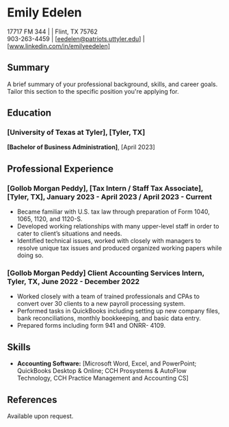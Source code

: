# Emily Edelen
17717 FM 344 | | Flint, TX 75762  
903-263-4459 | [eedelen@patriots.uttyler.edu] | [www.linkedin.com/in/emilyeedelen]
## Summary
A brief summary of your professional background, skills, and career goals. Tailor this section to the specific position you're applying for.
## Education
### [University of Texas at Tyler], [Tyler, TX]
**[Bachelor of Business Administration]**, [April 2023]

## Professional Experience
### [Gollob Morgan Peddy], [Tax Intern / Staff Tax Associate], [Tyler, TX], January 2023 - April 2023 / April 2023 - Current
- Became familiar with U.S. tax law through preparation of Form 1040, 1065, 1120, and 1120-S. 
- Developed working relationships with many upper-level staff in order to cater to client’s situations and needs.
- Identified technical issues, worked with closely with managers to resolve unique tax issues and produced organized working papers while doing so.

### [Gollob Morgan Peddy] Client Accounting Services Intern, Tyler, TX, June 2022 - December 2022
- Worked closely with a team of trained professionals and CPAs to convert over 30 clients to a new payroll processing system.
- Performed tasks in QuickBooks including setting up new company files, bank reconciliations, monthly bookkeeping, and basic data entry. 
- Prepared forms including form 941 and ONRR- 4109.
## Skills
- **Accounting Software:** [Microsoft Word, Excel, and PowerPoint; QuickBooks Desktop & Online; CCH Prosystems & AutoFlow Technology, CCH Practice Management and Accounting CS]

## References
Available upon request.

